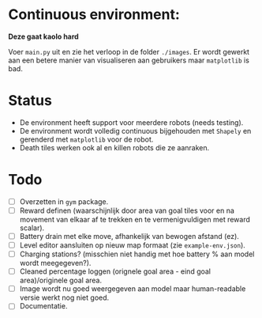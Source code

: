 # Continuous environment:

**Deze gaat kaolo hard**

Voer `main.py` uit en zie het verloop in de folder `./images`. Er wordt gewerkt aan een betere manier van visualiseren aan gebruikers maar `matplotlib` is bad.

# Status

- De environment heeft support voor meerdere robots (needs testing).
- De environment wordt volledig continuous bijgehouden met `Shapely` en gerenderd met `matplotlib` voor de robot.
- Death tiles werken ook al en killen robots die ze aanraken.


# Todo
- [ ] Overzetten in `gym` package.
- [ ] Reward definen (waarschijnlijk door area van goal tiles voor en na movement van elkaar af te trekken en te vermenigvuldigen met reward scalar).
- [ ] Battery drain met elke move, afhankelijk van bewogen afstand (ez).
- [ ] Level editor aansluiten op nieuw map formaat (zie `example-env.json`).
- [ ] Charging stations? (misschien niet handig met hoe battery % aan model wordt meegegeven?).
- [ ] Cleaned percentage loggen (orignele goal area - eind goal area)/originele goal area.
- [ ] Image wordt nu goed weergegeven aan model maar human-readable versie werkt nog niet goed.
- [ ] Documentatie.
